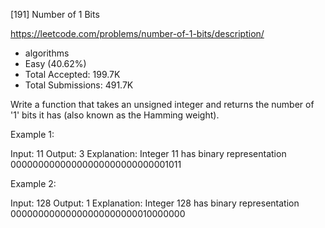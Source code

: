 [191] Number of 1 Bits  

https://leetcode.com/problems/number-of-1-bits/description/

* algorithms
* Easy (40.62%)
* Total Accepted:    199.7K
* Total Submissions: 491.7K

Write a function that takes an unsigned integer and returns the number of '1' bits it has (also known as the Hamming weight).

Example 1:


Input: 11
Output: 3
Explanation: Integer 11 has binary representation 00000000000000000000000000001011 


Example 2:


Input: 128
Output: 1
Explanation: Integer 128 has binary representation 00000000000000000000000010000000



